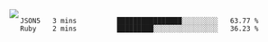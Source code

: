 

<a href="https://github.com/anuraghazra/github-readme-stats">
  <img align="left" src="https://github-readme-stats.vercel.app/api?username=kfly8&count_private=true&show_icons=true&theme=calm" />
</a>


<!--START_SECTION:waka-->
```text
JSON5   3 mins          ████████████████░░░░░░░░░   63.77 % 
Ruby    2 mins          █████████░░░░░░░░░░░░░░░░   36.23 % 
```
<!--END_SECTION:waka-->
